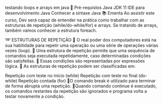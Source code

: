 testando loops e arrays em java
🛑 Pré-requistos
 Java JDK 11
 IDE para desenvolvimento Java
 Conhecer a sintaxe Java
📚 Ementa
Ao assistir este curso, Dev será capaz de entender na prática como trabalhar com as estruturas de repetição (while/do-while/for) e arrays. Se tratando de arrays, também vamos conhecer a estrutura foreach.



➿ ESTRUTURAS DE REPETIÇÃO
🔸 O real poder dos computadores está na sua habilidade para repetir uma operação ou uma série de operações várias vezes (loop).
🔸 Uma estrutura de repetição permite que uma sequência de comandos seja executada repetidamente, caso determinadas condições são satisfeitas.
🔸 Essas condições são representadas por expressões lógica.
🔸 As estruturas de repetição podem ser classificadas em:

 Repetição com teste no início (while)
 Repetição com teste no final (do-while)
 Repetição contada (for)
🔸O comando break é utilizado para terminar de forma abrupta uma repetição.
🔸Quando comando continue é executado, os comandos restantes da repetição são ignorados e programa volta a testar novamente a condição.